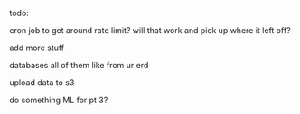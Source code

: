 todo:

cron job to get around rate limit? will that work and pick up where it left off?

add more stuff

databases all of them like from ur erd

upload data to s3


do something ML for pt 3?

